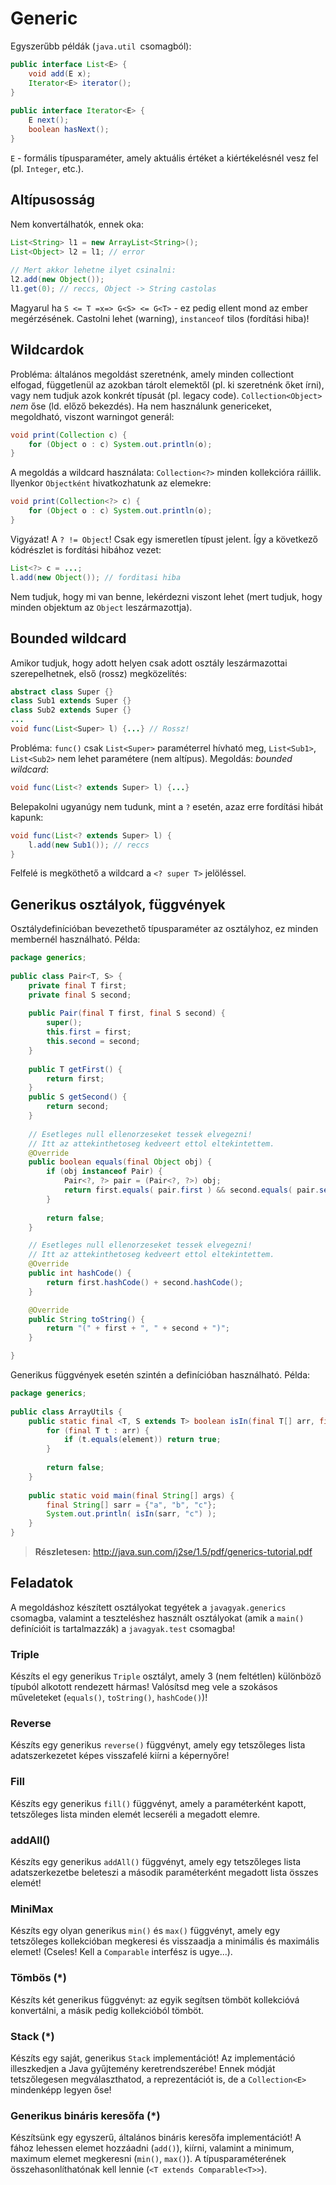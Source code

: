 # Generic #

Egyszerűbb példák (`java.util `csomagból):

``` java
public interface List<E> {
	void add(E x);
	Iterator<E> iterator();
}
	
public interface Iterator<E> {
	E next();
	boolean hasNext();
}
```

`E` - formális típusparaméter, amely aktuális értéket a kiértékelésnél vesz fel
(pl. `Integer`, etc.).

## Altípusosság ##
Nem konvertálhatók, ennek oka:

``` java
List<String> l1 = new ArrayList<String>();
List<Object> l2 = l1; // error
	
// Mert akkor lehetne ilyet csinalni:
l2.add(new Object());
l1.get(0); // reccs, Object -> String castolas
```

Magyarul ha `S <= T =x=> G<S> <= G<T>` - ez pedig ellent mond az ember
megérzésének. Castolni lehet (warning), `instanceof` tilos (fordítási hiba)!

## Wildcardok ##
Probléma: általános megoldást szeretnénk, amely minden collectiont elfogad,
függetlenül az azokban tárolt elemektől (pl. ki szeretnénk őket írni), vagy nem
tudjuk azok konkrét típusát (pl. legacy code). `Collection<Object>` *nem* őse
(ld. előző bekezdés). Ha nem használunk genericeket, megoldható, viszont
warningot generál:

``` java
void print(Collection c) {
	for (Object o : c) System.out.println(o);
}
```

A megoldás a wildcard használata: `Collection<?>` minden kollekcióra ráillik.
Ilyenkor `Objectként` hivatkozhatunk az elemekre:

``` java
void print(Collection<?> c) {
	for (Object o : c) System.out.println(o);
}
```

Vigyázat! A `? != Object`! Csak egy ismeretlen típust jelent. Így a következő
kódrészlet is fordítási hibához vezet:

``` java
List<?> c = ...;
l.add(new Object()); // forditasi hiba
```

Nem tudjuk, hogy mi van benne, lekérdezni viszont lehet (mert tudjuk, hogy
minden objektum az `Object` leszármazottja).

## Bounded wildcard ##
Amikor tudjuk, hogy adott helyen csak adott osztály leszármazottai
szerepelhetnek, első (rossz) megközelítés:

``` java
abstract class Super {}
class Sub1 extends Super {}
class Sub2 extends Super {}
...
void func(List<Super> l) {...} // Rossz!
```

Probléma: `func()` csak `List<Super>` paraméterrel hívható meg, `List<Sub1>`,
`List<Sub2>` nem lehet paramétere (nem altípus). Megoldás: *bounded wildcard*:

``` java
void func(List<? extends Super> l) {...}
```

Belepakolni ugyanúgy nem tudunk, mint a `?` esetén, azaz erre fordítási hibát
kapunk:

``` java
void func(List<? extends Super> l) {
	l.add(new Sub1()); // reccs
}
```

Felfelé is megköthető a wildcard a `<? super T>` jelöléssel.

## Generikus osztályok, függvények ##
Osztálydefinícióban bevezethető típusparaméter az osztályhoz, ez minden
membernél használható. Példa:

``` java
package generics;
	
public class Pair<T, S> {
	private final T first;
	private final S second;
	    
	public Pair(final T first, final S second) {
		super();
		this.first = first;
		this.second = second;
	}
	    
	public T getFirst() {
		return first;
	}
	public S getSecond() {
		return second;
	}
	    
	// Esetleges null ellenorzeseket tessek elvegezni!
	// Itt az attekinthetoseg kedveert ettol eltekintettem.
	@Override
	public boolean equals(final Object obj) {
		if (obj instanceof Pair) {
			Pair<?, ?> pair = (Pair<?, ?>) obj;
			return first.equals( pair.first ) && second.equals( pair.second );
		}
	        
		return false;
	}

	// Esetleges null ellenorzeseket tessek elvegezni!
	// Itt az attekinthetoseg kedveert ettol eltekintettem.
	@Override
	public int hashCode() {
		return first.hashCode() + second.hashCode();
	}

	@Override
	public String toString() {
		return "(" + first + ", " + second + ")";
	}

}
```

Generikus függvények esetén szintén a definícióban használható. Példa:

``` java
package generics;
	
public class ArrayUtils {
	public static final <T, S extends T> boolean isIn(final T[] arr, final S element) {
		for (final T t : arr) {
			if (t.equals(element)) return true;
		}
	        
		return false;
	}
	    
	public static void main(final String[] args) {
		final String[] sarr = {"a", "b", "c"};
		System.out.println( isIn(sarr, "c") );
	}
}
```

> **Részletesen:** <http://java.sun.com/j2se/1.5/pdf/generics-tutorial.pdf>

## Feladatok ##

A megoldáshoz készített osztályokat tegyétek a `javagyak.generics` csomagba,
valamint a teszteléshez használt osztályokat (amik a `main()` definícióit is
tartalmazzák) a `javagyak.test` csomagba!

### Triple ###
Készíts el egy generikus `Triple` osztályt, amely 3 (nem feltétlen) különböző
típuból alkotott rendezett hármas! Valósítsd meg vele a szokásos műveleteket
(`equals()`, `toString()`, `hashCode()`)!

### Reverse ###
Készíts egy generikus `reverse()` függvényt, amely egy tetszőleges lista
adatszerkezetet képes visszafelé kiírni a képernyőre!

### Fill ###
Készíts egy generikus `fill()` függvényt, amely a paraméterként kapott,
tetszőleges lista minden elemét lecseréli a megadott elemre.

### addAll() ###
Készíts egy generikus `addAll()` függvényt, amely egy tetszőleges lista
adatszerkezetbe beleteszi a második paraméterként megadott lista összes elemét!

### MiniMax ###
Készíts egy olyan generikus `min()` és `max()` függvényt, amely egy tetszőleges
kollekcióban megkeresi és visszaadja a minimális és maximális elemet! (Cseles!
Kell a `Comparable` interfész is ugye...).

### Tömbös (*) ###
Készíts két generikus függvényt: az egyik segítsen tömböt kollekcióvá
konvertálni, a másik pedig kollekcióból tömböt.

### Stack (*) ###
Készíts egy saját, generikus `Stack` implementációt! Az implementáció
illeszkedjen a Java gyűjtemény keretrendszerébe! Ennek módját tetszőlegesen
megválaszthatod, a reprezentációt is, de a `Collection<E>` mindenképp legyen őse!

### Generikus bináris keresőfa (*) ###
Készítsünk egy egyszerű, általános bináris keresőfa implementációt! A fához
lehessen elemet hozzáadni (`add()`), kiírni, valamint a minimum, maximum elemet
megkeresni (`min()`, `max()`). A típusparaméterének összehasonlíthatónak kell
lennie (`<T extends Comparable<T>>`).

